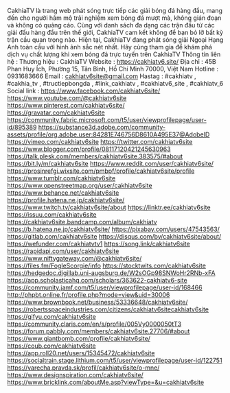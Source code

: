 CakhiaTV là trang web phát sóng trực tiếp các giải bóng đá hàng đầu, mang đến cho người hâm mộ trải nghiệm xem bóng đá mượt mà, không gián đoạn và không có quảng cáo. Cùng với danh sách đa dạng các trận đấu từ các giải đấu hàng đầu trên thế giới, CakhiaTV cam kết không để bạn bỏ lỡ bất kỳ trận cầu quan trọng nào. Hiện tại, CakhiaTV đang phát sóng giải Ngoại Hạng Anh toàn cầu với hình ảnh sắc nét nhất. Hãy cùng tham gia để khám phá dịch vụ chất lượng khi xem bóng đá trực tuyến trên CakhiaTV
Thông tin liên hệ :
Thương hiệu : CakhiaTV
Website : https://cakhiatv6.site/
Địa chỉ : 45B Phan Huy Ích, Phường 15, Tân Bình, Hồ Chí Minh 70000, Việt Nam
Hotline : 0931683666
Email : cakhiatv6site@gmail.com
Hastag : #cakhiatv , #cakhia_tv , #tructiepbongda , #link_cakhiatv , #cakhiatv6_site , #cakhiatv_6
Social link :
https://www.facebook.com/cakhiatv6site/
https://www.youtube.com/@cakhiatv6site
https://www.pinterest.com/cakhiatv6site/
https://gravatar.com/cakhiatv6site
https://community.fabric.microsoft.com/t5/user/viewprofilepage/user-id/895389
https://substance3d.adobe.com/community-assets/profile/org.adobe.user:84281E746756D8610A495E37@AdobeID
https://vimeo.com/cakhiatv6site
https://twitter.com/cakhiatv6site
https://www.blogger.com/profile/08117120421245630963
https://talk.plesk.com/members/cakhiatv6site.383575/#about
https://bit.ly/m/cakhiatv6site
https://www.reddit.com/user/cakhiatv6site/
https://prosinrefgi.wixsite.com/pmbpf/profile/cakhiatv6site/profile
https://www.tumblr.com/cakhiatv6site
https://www.openstreetmap.org/user/cakhiatv6site
https://www.behance.net/cakhiatv6site
https://profile.hatena.ne.jp/cakhiatv6site/
https://www.twitch.tv/cakhiatv6site/about
https://linktr.ee/cakhiatv6site
https://issuu.com/cakhiatv6site
https://cakhiatv6site.bandcamp.com/album/cakhiatv
https://b.hatena.ne.jp/cakhiatv6site/
https://pixabay.com/users/47543563/
https://gitlab.com/cakhiatv6site
https://disqus.com/by/cakhiatv6site/about/
https://wefunder.com/cakhiatvtv1
https://song.link/cakhiatv6site
https://rapidapi.com/user/cakhiatv6site
https://www.niftygateway.com/@cakhiatv6site/
https://files.fm/FogleScorgie/info
https://stocktwits.com/cakhiatv6site
https://hedgedoc.digillab.uni-augsburg.de/W2sOGp98SNWoHr2RNb-xFA
https://app.scholasticahq.com/scholars/363622-cakhiatv6-site
https://community.jamf.com/t5/user/viewprofilepage/user-id/168466
http://phpbt.online.fr/profile.php?mode=view&uid=30006
https://www.brownbook.net/business/53336648/cakhiatv6site/
https://robertsspaceindustries.com/citizens/cakhiatv6sitecakhiatv6site
https://gifyu.com/cakhiatv6site
https://community.claris.com/en/s/profile/005Vy0000050tT3
https://forum.pabbly.com/members/cakhiatv6site.27706/#about
https://www.giantbomb.com/profile/cakhiatv6site/
https://coub.com/cakhiatv6site
https://app.roll20.net/users/15345472/cakhiatv6site
https://socialtrain.stage.lithium.com/t5/user/viewprofilepage/user-id/122751
https://varecha.pravda.sk/profil/cakhiatv6site/o-mne/
https://www.designspiration.com/cakhiatv6site/
https://www.bricklink.com/aboutMe.asp?viewType=&u=cakhiatv6site